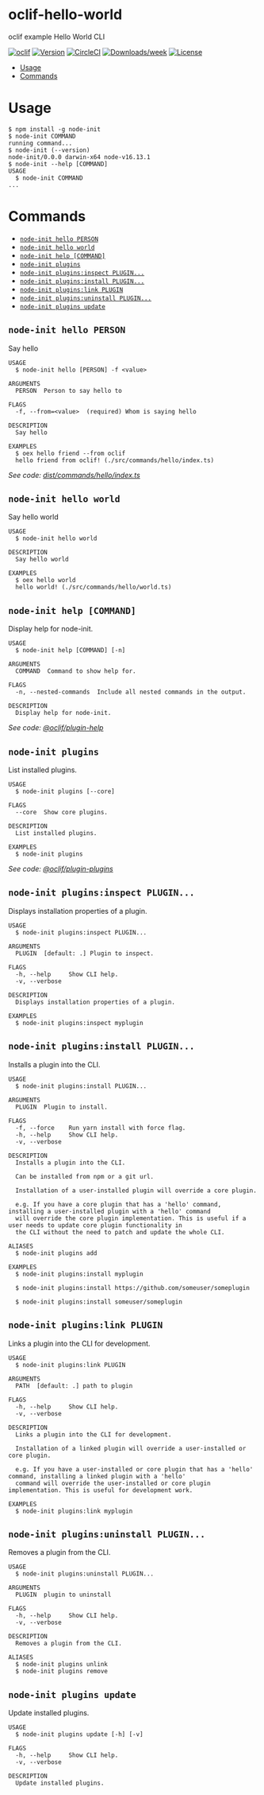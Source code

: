 oclif-hello-world
=================

oclif example Hello World CLI

[![oclif](https://img.shields.io/badge/cli-oclif-brightgreen.svg)](https://oclif.io)
[![Version](https://img.shields.io/npm/v/oclif-hello-world.svg)](https://npmjs.org/package/oclif-hello-world)
[![CircleCI](https://circleci.com/gh/oclif/hello-world/tree/main.svg?style=shield)](https://circleci.com/gh/oclif/hello-world/tree/main)
[![Downloads/week](https://img.shields.io/npm/dw/oclif-hello-world.svg)](https://npmjs.org/package/oclif-hello-world)
[![License](https://img.shields.io/npm/l/oclif-hello-world.svg)](https://github.com/oclif/hello-world/blob/main/package.json)

<!-- toc -->
* [Usage](#usage)
* [Commands](#commands)
<!-- tocstop -->
# Usage
<!-- usage -->
```sh-session
$ npm install -g node-init
$ node-init COMMAND
running command...
$ node-init (--version)
node-init/0.0.0 darwin-x64 node-v16.13.1
$ node-init --help [COMMAND]
USAGE
  $ node-init COMMAND
...
```
<!-- usagestop -->
# Commands
<!-- commands -->
* [`node-init hello PERSON`](#node-init-hello-person)
* [`node-init hello world`](#node-init-hello-world)
* [`node-init help [COMMAND]`](#node-init-help-command)
* [`node-init plugins`](#node-init-plugins)
* [`node-init plugins:inspect PLUGIN...`](#node-init-pluginsinspect-plugin)
* [`node-init plugins:install PLUGIN...`](#node-init-pluginsinstall-plugin)
* [`node-init plugins:link PLUGIN`](#node-init-pluginslink-plugin)
* [`node-init plugins:uninstall PLUGIN...`](#node-init-pluginsuninstall-plugin)
* [`node-init plugins update`](#node-init-plugins-update)

## `node-init hello PERSON`

Say hello

```
USAGE
  $ node-init hello [PERSON] -f <value>

ARGUMENTS
  PERSON  Person to say hello to

FLAGS
  -f, --from=<value>  (required) Whom is saying hello

DESCRIPTION
  Say hello

EXAMPLES
  $ oex hello friend --from oclif
  hello friend from oclif! (./src/commands/hello/index.ts)
```

_See code: [dist/commands/hello/index.ts](https://github.com/bragamat/node-init/blob/v0.0.0/dist/commands/hello/index.ts)_

## `node-init hello world`

Say hello world

```
USAGE
  $ node-init hello world

DESCRIPTION
  Say hello world

EXAMPLES
  $ oex hello world
  hello world! (./src/commands/hello/world.ts)
```

## `node-init help [COMMAND]`

Display help for node-init.

```
USAGE
  $ node-init help [COMMAND] [-n]

ARGUMENTS
  COMMAND  Command to show help for.

FLAGS
  -n, --nested-commands  Include all nested commands in the output.

DESCRIPTION
  Display help for node-init.
```

_See code: [@oclif/plugin-help](https://github.com/oclif/plugin-help/blob/v5.1.10/src/commands/help.ts)_

## `node-init plugins`

List installed plugins.

```
USAGE
  $ node-init plugins [--core]

FLAGS
  --core  Show core plugins.

DESCRIPTION
  List installed plugins.

EXAMPLES
  $ node-init plugins
```

_See code: [@oclif/plugin-plugins](https://github.com/oclif/plugin-plugins/blob/v2.0.11/src/commands/plugins/index.ts)_

## `node-init plugins:inspect PLUGIN...`

Displays installation properties of a plugin.

```
USAGE
  $ node-init plugins:inspect PLUGIN...

ARGUMENTS
  PLUGIN  [default: .] Plugin to inspect.

FLAGS
  -h, --help     Show CLI help.
  -v, --verbose

DESCRIPTION
  Displays installation properties of a plugin.

EXAMPLES
  $ node-init plugins:inspect myplugin
```

## `node-init plugins:install PLUGIN...`

Installs a plugin into the CLI.

```
USAGE
  $ node-init plugins:install PLUGIN...

ARGUMENTS
  PLUGIN  Plugin to install.

FLAGS
  -f, --force    Run yarn install with force flag.
  -h, --help     Show CLI help.
  -v, --verbose

DESCRIPTION
  Installs a plugin into the CLI.

  Can be installed from npm or a git url.

  Installation of a user-installed plugin will override a core plugin.

  e.g. If you have a core plugin that has a 'hello' command, installing a user-installed plugin with a 'hello' command
  will override the core plugin implementation. This is useful if a user needs to update core plugin functionality in
  the CLI without the need to patch and update the whole CLI.

ALIASES
  $ node-init plugins add

EXAMPLES
  $ node-init plugins:install myplugin 

  $ node-init plugins:install https://github.com/someuser/someplugin

  $ node-init plugins:install someuser/someplugin
```

## `node-init plugins:link PLUGIN`

Links a plugin into the CLI for development.

```
USAGE
  $ node-init plugins:link PLUGIN

ARGUMENTS
  PATH  [default: .] path to plugin

FLAGS
  -h, --help     Show CLI help.
  -v, --verbose

DESCRIPTION
  Links a plugin into the CLI for development.

  Installation of a linked plugin will override a user-installed or core plugin.

  e.g. If you have a user-installed or core plugin that has a 'hello' command, installing a linked plugin with a 'hello'
  command will override the user-installed or core plugin implementation. This is useful for development work.

EXAMPLES
  $ node-init plugins:link myplugin
```

## `node-init plugins:uninstall PLUGIN...`

Removes a plugin from the CLI.

```
USAGE
  $ node-init plugins:uninstall PLUGIN...

ARGUMENTS
  PLUGIN  plugin to uninstall

FLAGS
  -h, --help     Show CLI help.
  -v, --verbose

DESCRIPTION
  Removes a plugin from the CLI.

ALIASES
  $ node-init plugins unlink
  $ node-init plugins remove
```

## `node-init plugins update`

Update installed plugins.

```
USAGE
  $ node-init plugins update [-h] [-v]

FLAGS
  -h, --help     Show CLI help.
  -v, --verbose

DESCRIPTION
  Update installed plugins.
```
<!-- commandsstop -->
